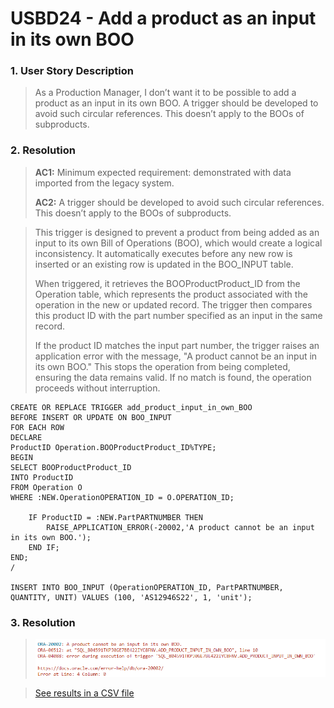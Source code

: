 # USBD24 - Add a product as an input in its own BOO

### 1. User Story Description

>  As a Production Manager, I don’t want it to be possible to add a product as an input in its own BOO. A trigger should be developed to avoid such circular references. This doesn’t apply to the BOOs of subproducts.



### 2. Resolution
>**AC1:** Minimum expected requirement: demonstrated with data imported from the
legacy system.
> 
>**AC2:**  A trigger should be developed to avoid such circular
references. This doesn’t apply to the BOOs of subproducts.


>This trigger is designed to prevent a product from being added as an input to its own Bill of Operations (BOO), which would create a logical inconsistency. It automatically executes before any new row is inserted or an existing row is updated in the BOO_INPUT table.
>
> When triggered, it retrieves the BOOProductProduct_ID from the Operation table, which represents the product associated with the operation in the new or updated record. The trigger then compares this product ID with the part number specified as an input in the same record.
>
>If the product ID matches the input part number, the trigger raises an application error with the message, "A product cannot be an input in its own BOO." This stops the operation from being completed, ensuring the data remains valid. If no match is found, the operation proceeds without interruption.

    CREATE OR REPLACE TRIGGER add_product_input_in_own_BOO
    BEFORE INSERT OR UPDATE ON BOO_INPUT
    FOR EACH ROW
    DECLARE
    ProductID Operation.BOOProductProduct_ID%TYPE;
    BEGIN
    SELECT BOOProductProduct_ID
    INTO ProductID
    FROM Operation O
    WHERE :NEW.OperationOPERATION_ID = O.OPERATION_ID;
    
        IF ProductID = :NEW.PartPARTNUMBER THEN
            RAISE_APPLICATION_ERROR(-20002,'A product cannot be an input in its own BOO.');
        END IF;
    END;
    /
    
    INSERT INTO BOO_INPUT (OperationOPERATION_ID, PartPARTNUMBER, QUANTITY, UNIT) VALUES (100, 'AS12946S22', 1, 'unit');
    



### 3. Resolution

>![Results](img/USBD24.png)

>[See results in a CSV file](csv_result/USBD24.csv)


